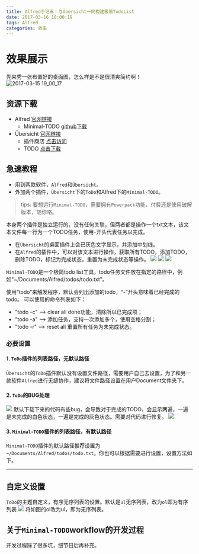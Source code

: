 ```yaml
---
title: Alfred手记五：与Übersicht一同构建极简TodoList
date: 2017-03-16 18:00:19 
tags: Alfred
categories: 效率
---
```

# 效果展示
先来秀一张布置好的桌面图，怎么样是不是很清爽简约啊！
![2017-03-15 19_00_17](http://img.geekerhua.com/blog/alfred5/2017-03-15%2019_00_17.gif)
## 资源下载
- Alfred [官网链接](https://www.alfredapp.com)
    - Minimal-TODO [github下载](https://github.com/GeekerHua/alfred-Minimal-TODO/releases)
- Übersicht [官网链接](http://tracesof.net/uebersicht/)
    - 插件商店  [点击访问](http://tracesof.net/uebersicht-widgets/)
    - TODO [点击下载](https://raw.githubusercontent.com/illuminati945/ToDo/master/ToDo.widget.zip)


## 急速教程
- 用到两款软件，`Alfred`和`Übersicht`。
- 外加两个插件，`Übersicht`下的`ToDo`和Alfred下的`Minimal-TODO`。

> tips: 要想运行`Minimal-TODO`，需要拥有`Powerpack`功能，付费还是使用破解版本，随你咯。

本身两个插件是独立运行的，没有任何关联，但两者都是操作一个txt文本，该文本文件每一行为一个TODO任务，使用`-`开头代表任务以完成。

- 在`Übersicht`的桌面插件上会已灰色文字显示，并添加中划线。
- 在`Alfred`的插件中，可以对该文本进行操作，获取所有TODO，添加TODO，删除TODO，标记为完成状态，重置为未完成状态等操作。
![](http://img.geekerhua.com/blog/alfred5/14896526072534.jpg)
![](http://img.geekerhua.com/blog/alfred5/14896526569327.jpg)
![](http://img.geekerhua.com/blog/alfred5/14896527156078.jpg)

`Minimal-TODO`是一个极简todo list工具，todo任务文件放在指定的路径中，例如"~/Documents/Alfred/todos/todo.txt"。

使用“todo”来触发程序，默认会列出添加的todo，“-”开头意味着已经完成的todo。
可以使用的命令列表如下：

- "todo -c"  --> clear all done功能，清除所以已完成项；
- "todo -a"  --> 添加任务，支持一次添加多个，使用空格分割；
- "todo -r"  --> reset all 重置所有任务为未完成状态。

### 必要设置
#### 1.  `ToDo`插件的列表路径，无默认路径
`Übersicht`的`ToDo`插件默认没有设置文件路径，需要用户自己去设置，为了和另一款软件`Alfred`进行无缝协作，建议将文件路径设置在用户Document文件夹下。
#### 2. `ToDo`的BUG处理
![](http://img.geekerhua.com/blog/alfred5/14895760187086.jpg)
默认下载下来的代码有些bug，会导致对于完成的TODO，会显示两遍，一遍是未完成的白色状态，一遍是完成的灰色状态。需要对代码进行修复。
![](http://img.geekerhua.com/blog/alfred5/14895761894277.jpg)

#### 3. `Minimal-TODO`插件的列表路径，有默认路径
`Minimal-TODO`插件的默认路径推荐设置为`~/Documents/Alfred/todos/todo.txt`。你也可以根据需要进行设置，设置方法如下。


---
## 自定义设置
`ToDo`的主题自定义，有序无序列表的设置。默认是`ul`无序列表，改为`ol`即为有序列表
![](http://img.geekerhua.com/blog/alfred5/14896556515833.jpg)
将如图的ol改为ul，即为无序列表。

## 关于`Minimal-TODO`workflow的开发过程
开发过程踩了很多坑，细节日后再补充。


